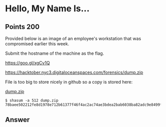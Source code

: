 # Hello, My Name Is...

## Points 200

Provided below is an image of an employee's workstation that was compromised earlier this week.

Submit the hostname of the machine as the flag.

https://goo.gl/xgCv1Q

https://hacktober.nyc3.digitaloceanspaces.com/forensics/dump.zip

File is too big to store nicely in github so a copy is stored here:

[dump.zip](https://malicious.link/static/hacktober2018/dump.zip)

```
$ shasum -a 512 dump.zip
78baee502212fe8d1978e712b61377f46f4ac2ac74ae3bdea2bab6038ba82adc9e8499f02284cdf9b3df6b1f8a85a26396d303363aa174f55b6c02be7da45daf
```

## Answer